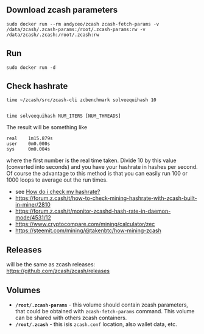 ## Download zcash parameters

    sudo docker run --rm andyceo/zcash zcash-fetch-params -v /data/zcash/.zcash-params:/root/.zcash-params:rw -v /data/zcash/.zcash:/root/.zcash:rw
    
## Run

    sudo docker run -d

## Check hashrate

    time ~/zcash/src/zcash-cli zcbenchmark solveequihash 10
    
    
    time solveequihash NUM_ITERS [NUM_THREADS]

The result will be something like

    real    1m15.879s
    user    0m0.000s
    sys     0m0.004s

where the first number is the real time taken. Divide 10 by this value (converted into seconds) and you have your hashrate in hashes per second. Of course the advantage to this method is that you can easily run 100 or 1000 loops to average out the run times.



- see [How do i check my hashrate?](https://forum.z.cash/t/how-do-i-check-my-hashrate/672/11)
- https://forum.z.cash/t/how-to-check-mining-hashrate-with-zcash-built-in-miner/2810
- https://forum.z.cash/t/monitor-zcashd-hash-rate-in-daemon-mode/4531/12
- https://www.cryptocompare.com/mining/calculator/zec
- https://steemit.com/mining/@takenbtc/how-mining-zcash

## Releases

will be the same as zcash releases: https://github.com/zcash/zcash/releases

## Volumes

- **`/root/.zcash-params`** - this volume should contain zcash parameters, that could be obtained with `zcash-fetch-params` command. This volume can be shared with others zcash containers. 
- **`/root/.zcash`** - this isis `zcash.conf` location, also wallet data, etc.
